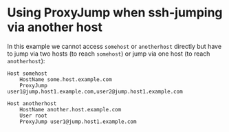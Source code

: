 # Using ProxyJump when ssh-jumping via another host

In this example we cannot access `somehost` or `anotherhost`
directly but have to jump via two hosts (to reach `somehost`)
or jump via one host (to reach `anotherhost`):

```
Host somehost
    HostName some.host.example.com
    ProxyJump user1@jump.host1.example.com,user2@jump.host1.example.com

Host anotherhost
    HostName another.host.example.com
    User root
    ProxyJump user1@jump.host1.example.com
```
